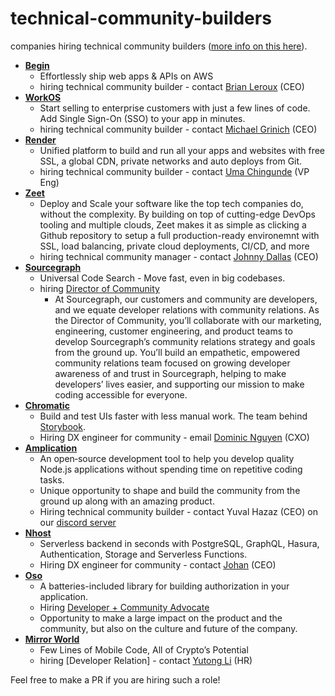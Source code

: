 # technical-community-builders

companies hiring technical community builders ([more info on this here](https://www.swyx.io/community-builder/)).

- **[Begin](https://begin.com)**
  - Effortlessly ship web apps & APIs on AWS
  - hiring technical community builder - contact [Brian Leroux](https://twitter.com/brianleroux/) (CEO) 
- **[WorkOS](https://workos.com)**
  - Start selling to enterprise customers with just a few lines of code. Add Single Sign-On (SSO) to your app in minutes.
  - hiring technical community builder - contact [Michael Grinich](https://twitter.com/grinich) (CEO)
- **[Render](https://render.com)**
  - Unified platform to build and run all your apps and websites with free SSL, a global CDN, private networks and auto deploys from Git.
  - hiring technical community builder - contact [Uma Chingunde](https://twitter.com/umanagineer?lang=en) (VP Eng)
- **[Zeet](https://zeet.co)**
  - Deploy and Scale your software like the top tech companies do, without the complexity. By building on top of cutting-edge DevOps tooling and multiple clouds, Zeet makes it as simple as clicking a Github repository to setup a full production-ready environemnt with SSL, load balancing, private cloud deployments, CI/CD, and more
  - hiring technical community manager - contact [Johnny Dallas](https://twitter.com/_johnnydallas_?lang=en) (CEO)
- **[Sourcegraph](https://sourcegraph.com)** 
  - Universal Code Search - Move fast, even in big codebases.
  - hiring [Director of Community](https://jobs.lever.co/sourcegraph/480e8d71-03af-4659-ac90-b8e32ad4ef34)
    - At Sourcegraph, our customers and community are developers, and we equate developer relations with community relations. As the Director of Community, you’ll collaborate with our marketing, engineering, customer engineering, and product teams to develop Sourcegraph’s community relations strategy and goals from the ground up. You’ll build an empathetic, empowered community relations team focused on growing developer awareness of and trust in Sourcegraph, helping to make developers’ lives easier, and supporting our mission to make coding accessible for everyone.
- **[Chromatic](https://www.chromatic.com/)**
  - Build and test UIs faster with less manual work. The team behind [Storybook](http://storybook.js.org/).
  - Hiring DX engineer for community - email [Dominic Nguyen](mailto:dom+community@chromatic.com) (CXO)
- **[Amplication](https://amplication.com/)**
  - An open‑source development tool to help you develop quality Node.js applications without spending time on repetitive coding tasks.
  - Unique opportunity to shape and build the community from the ground up along with an amazing product. 
  - Hiring technical community builder - contact Yuval Hazaz (CEO) on our [discord server](https://discord.gg/b8MrjU6) 
- **[Nhost](https://nhost.io)**
  - Serverless backend in seconds with PostgreSQL, GraphQL, Hasura, Authentication, Storage and Serverless Functions.
  - Hiring DX engineer for community - contact [Johan](https://twitter.com/elitasson) (CEO)
- **[Oso](https://www.osohq.com/)** 
  - A batteries-included library for building authorization in your application.
  - Hiring [Developer + Community Advocate](https://www.osohq.com/jobs/dev-advocate)
  - Opportunity to make a large impact on the product and the community, but also on the culture and future of the company.
- **[Mirror World](https://mirrorworld.fun/)** 
  - Few Lines of Mobile Code, All of Crypto’s Potential
  - hiring [Developer Relation] - contact [Yutong Li](https://twitter.com/yutongli27) (HR)

Feel free to make a PR if you are hiring such a role!
